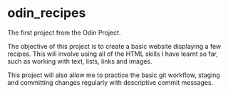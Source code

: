 # odin_recipes
The first project from the Odin Project.

The objective of this project is to create a basic website displaying a few recipes. This will involve using all of the HTML skills I have learnt so far, such as working with text, lists, links and images.

This project will also allow me to practice the basic git workflow, staging and committing changes regularly with descriptive commit messages.
